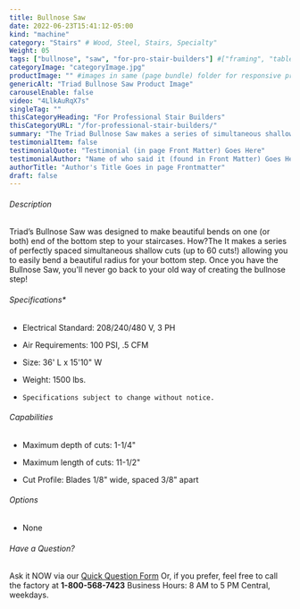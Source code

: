 ```yaml
---
title: Bullnose Saw
date: 2022-06-23T15:41:12-05:00
kind: "machine"
category: "Stairs" # Wood, Steel, Stairs, Specialty"
Weight: 05
tags: ["bullnose", "saw", "for-pro-stair-builders"] #["framing", "table", "mobile", "stick-builder" "shed-builder"]
categoryImage: "categoryImage.jpg"
productImage: "" #images in same (page bundle) folder for responsive processing
genericAlt: "Triad Bullnose Saw Product Image"
carouselEnable: false
video: "4LlkAuRqX7s"
singleTag: ""
thisCategoryHeading: "For Professional Stair Builders"
thisCategoryURL: "/for-professional-stair-builders/"
summary: "The Triad Bullnose Saw makes a series of simultaneous shallow cuts - allowing you to easily bend a beautiful radius for your bottom step."
testimonialItem: false
testimonialQuote: "Testimonial (in page Front Matter) Goes Here"
testimonialAuthor: "Name of who said it (found in Front Matter) Goes Here"
authorTitle: "Author's Title Goes in page Frontmatter"
draft: false
---
```


###### Description

Triad’s Bullnose Saw was designed to make beautiful bends on one (or both) end of the bottom step to your staircases. How?The It makes a series of perfectly spaced simultaneous shallow cuts (up to 60 cuts!) allowing you to easily bend a beautiful radius for your bottom step. Once you have the Bullnose Saw, you'll never go back to your old way of creating the bullnose step!

###### Specifications*

- Electrical Standard: 208/240/480 V, 3 PH

- Air Requirements: 100 PSI, .5 CFM

- Size: 36' L x 15'10" W

- Weight: 1500 lbs.

- `Specifications subject to change without notice.`

###### Capabilities

- Maximum depth of cuts: 1-1/4"

- Maximum length of cuts: 11-1/2"

- Cut Profile: Blades 1/8" wide, spaced 3/8" apart

###### Options

- None

###### Have a Question?

Ask it NOW via our [Quick Question Form](#qq)
Or, if you prefer, feel free to call the factory at **1-800-568-7423** Business Hours: 8 AM to 5 PM Central, weekdays.
